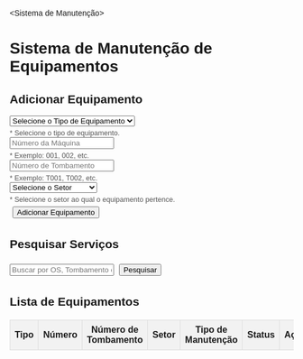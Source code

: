 <Sistema de Manutenção>
<html lang="pt-BR">
<head>
    <meta charset="UTF-8">
    <meta name="viewport" content="width=device-width, initial-scale=1.0">
    <title>Sistema de Manutenção de Equipamentos</title>
    <style>
        body {
            font-family: Arial, sans-serif;
            margin: 20px;
        }
        table {
            width: 100%;
            border-collapse: collapse;
            margin-top: 20px;
        }
        th, td {
            border: 1px solid #ddd;
            padding: 8px;
            text-align: center;
        }
        th {
            background-color: #f2f2f2;
        }
        .button {
            margin: 5px;
        }
        .guide {
            font-size: 0.9em;
            color: #555;
            margin-top: 5px;
        }
        .maintenance-details {
            display: none;
            margin-top: 10px;
        }
    </style>
</head>
<body>

<h1>Sistema de Manutenção de Equipamentos</h1>

<h2>Adicionar Equipamento</h2>
<select id="equipmentType">
    <option value="">Selecione o Tipo de Equipamento</option>
    <option value="TV">TV</option>
    <option value="Computador">Computador</option>
    <option value="Chromebook">Chromebook</option>
    <option value="Notgame">Notgame</option>
    <option value="Minipc">Minipc</option>
    <option value="Datashow">Datashow</option>
    <option value="Impressora">Impressora</option>
    <option value="Monitor">Monitor</option>
</select>
<div class="guide">* Selecione o tipo de equipamento.</div>
<input type="text" id="machineNumber" placeholder="Número da Máquina">
<div class="guide">* Exemplo: 001, 002, etc.</div>
<input type="text" id="tombNumber" placeholder="Número de Tombamento">
<div class="guide">* Exemplo: T001, T002, etc.</div>
<select id="sector">
    <option value="">Selecione o Setor</option>
    <option value="Coordenação">Coordenação</option>
    <option value="Direção">Direção</option>
    <option value="Secretaria">Secretaria</option>
    <option value="Sala dos Professores">Sala dos Professores</option>
    <option value="Sala do Financeiro">Sala do Financeiro</option>
    <option value="Recepção">Recepção</option>
    <option value="Biblioteca">Biblioteca</option>
    <option value="Sala de Inovação">Sala de Inovação</option>
    <option value="Sala (Maker)">Sala (Maker)</option>
    <option value="Sala 01">Sala 01</option>
    <option value="Sala 02">Sala 02</option>
    <option value="Sala 03">Sala 03</option>
    <option value="Sala 04">Sala 04</option>
    <option value="Sala 05">Sala 05</option>
    <option value="Sala 06">Sala 06</option>
    <option value="Sala 07">Sala 07</option>
    <option value="Sala 08">Sala 08</option>
    <option value="Sala 09">Sala 09</option>
    <option value="Sala 10">Sala 10</option>
    <option value="Sala 11">Sala 11</option>
    <option value="Sala 12">Sala 12</option>
    <option value="Auditório">Auditório</option>
    <option value="Salão Escola 01">Salão Escola 01</option>
    <option value="Salão Escola 02">Salão Escola 02</option>
    <option value="Sala Cozinha Didática">Sala Cozinha Didática</option>
    <option value="Sala de Vidro">Sala de Vidro</option>
    <option value="Sala do Administrativo">Sala do Administrativo</option>
</select>
<div class="guide">* Selecione o setor ao qual o equipamento pertence.</div>
<button class="button" onclick="addEquipment()">Adicionar Equipamento</button>

<h2>Pesquisar Serviços</h2>
<input type="text" id="searchInput" placeholder="Buscar por OS, Tombamento ou Máquina">
<button class="button" onclick="searchEquipment()">Pesquisar</button>

<h2>Lista de Equipamentos</h2>
<table id="equipmentTable">
    <thead>
        <tr>
            <th>Tipo</th>
            <th>Número</th>
            <th>Número de Tombamento</th>
            <th>Setor</th>
            <th>Tipo de Manutenção</th>
            <th>Status</th>
            <th>Ações</th>
        </tr>
    </thead>
    <tbody>
        <!-- Equipamentos serão adicionados aqui -->
    </tbody>
</table>

<script>
    let osCounter = 1;  // Contador para o número da OS

    function saveEquipmentList() {
        localStorage.setItem('equipmentList', JSON.stringify(equipmentList));
        localStorage.setItem('osCounter', osCounter);  // Salvar contador de OS
    }

    function loadEquipmentList() {
        const storedList = localStorage.getItem('equipmentList');
        if (storedList) {
            return JSON.parse(storedList);
        }
        return [];
    }

    const equipmentList = loadEquipmentList();  // Carrega do localStorage
    osCounter = parseInt(localStorage.getItem('osCounter')) || 1;  // Carrega contador de OS
    updateEquipmentTable();  // Atualiza a tabela com os dados carregados

    function addEquipment() {
        const type = document.getElementById('equipmentType').value;
        const number = document.getElementById('machineNumber').value;
        const tombNumber = document.getElementById('tombNumber').value;
        const sector = document.getElementById('sector').value;

        if (type && number && tombNumber && sector) {
            const equipment = {
                type,
                number,
                tombNumber,
                sector,
                maintenanceHistory: [],
                status: 'Ativo',
                osNumber: null  // Inicializa como nulo
            };

            equipmentList.push(equipment);
            saveEquipmentList();  // Salva no localStorage
            updateEquipmentTable();
            clearInputs();
        } else {
            alert('Por favor, preencha todos os campos.');
        }
    }

    function updateEquipmentTable(filteredList = equipmentList) {
        const tableBody = document.getElementById('equipmentTable').getElementsByTagName('tbody')[0];
        tableBody.innerHTML = '';

        filteredList.forEach((equipment, index) => {
            const row = tableBody.insertRow();
            row.insertCell(0).textContent = equipment.type;
            row.insertCell(1).textContent = equipment.number;
            row.insertCell(2).textContent = equipment.tombNumber;
            row.insertCell(3).textContent = equipment.sector;

            row.insertCell(4).innerHTML = `
                <select onchange="updateMaintenanceType(${index}, this.value)">
                    <option value="">Selecione</option>
                    <option value="Preventiva">Preventiva</option>
                    <option value="Corretiva">Corretiva</option>
                </select>
                <div id="maintenanceDetails${index}" class="maintenance-details">
                    <input type="date" id="date${index}" placeholder="Data">
                    <input type="time" id="time${index}" placeholder="Hora">
                    <textarea id="details${index}" placeholder="Descrição do que foi feito"></textarea>
                    <button class="button" onclick="generateReport(${index})">Gerar Relatório</button>
                </div>
            `;
            
            // Exibindo o status com o número da OS, se existir
            row.insertCell(5).textContent = equipment.status + (equipment.osNumber ? ` (OS: ${equipment.osNumber})` : '');

            row.insertCell(6).innerHTML = `
                <button onclick="printReport(${index})">Imprimir Relatório</button>
                <button onclick="removeEquipment(${index})">Remover</button>
                <button class="button" onclick="showFullReport(${index})">Gerar Relatório</button>
            `;
        });
    }

    function updateMaintenanceType(index, type) {
        equipmentList[index].maintenanceType = type;
        const detailsDiv = document.getElementById(`maintenanceDetails${index}`);
        detailsDiv.style.display = type === 'Preventiva' ? 'block' : 'none';
    }

    function generateReport(index) {
        const date = document.getElementById(`date${index}`).value;
        const time = document.getElementById(`time${index}`).value;
        const details = document.getElementById(`details${index}`).value;

        if (date && time && details) {
            const report = {
                osNumber: `OS-${osCounter++}`,  // Gerando número da OS automaticamente
                date,
                time,
                details,
                nextMaintenance: new Date(new Date(date).getTime() + 30 * 24 * 60 * 60 * 1000).toLocaleDateString()
            };

            equipmentList[index].maintenanceHistory.push(report);
            equipmentList[index].osNumber = report.osNumber;  // Atualiza o número da OS
            equipmentList[index].status = 'Ativo';  // Atualiza o status
            saveEquipmentList();  // Salva no localStorage
            updateEquipmentTable();  // Atualiza a tabela
            alert('Relatório de manutenção gerado e salvo com sucesso!');
        } else {
            alert('Por favor, preencha todos os campos de manutenção.');
        }
    }

    function showFullReport(index) {
        const history = equipmentList[index].maintenanceHistory;
        let reportContent = `Relatório de Manutenção para ${equipmentList[index].number}:\n`;
        reportContent += `Número de Tombamento: ${equipmentList[index].tombNumber}\n`;
        reportContent += `Responsável: Valdir Rodrigues\n`;
        reportContent += `Função: Monitor de TI\n`;
        reportContent += `Instituição: SENAC PAULISTA\n\n`;

        if (history.length === 0) {
            reportContent += 'Nenhum registro de manutenção encontrado.';
        } else {
            history.forEach((report) => {
                reportContent += `Relatório (OS: ${report.osNumber}):\n`;  // Incluindo o número da OS
                reportContent += `Data: ${report.date}\n`;
                reportContent += `Hora: ${report.time}\n`;
                reportContent += `Descrição: ${report.details}\n`;
                reportContent += `Próxima Manutenção: ${report.nextMaintenance}\n\n`;
            });
        }

        alert(reportContent);  // Mostrando o conteúdo do relatório em um alerta
    }

    function printReport(index) {
        const history = equipmentList[index].maintenanceHistory;
        let reportContent = `Relatório de Manutenção para ${equipmentList[index].number}:\n`;
        reportContent += `Número de Tombamento: ${equipmentList[index].tombNumber}\n`;
        reportContent += `Responsável: Valdir Rodrigues\n`;
        reportContent += `Função: Monitor de TI\n`;
        reportContent += `Instituição: SENAC PAULISTA\n\n`;

        if (history.length === 0) {
            reportContent += 'Nenhum registro de manutenção encontrado.';
        } else {
            history.forEach((report) => {
                reportContent += `Relatório (OS: ${report.osNumber}):\n`;  // Incluindo o número da OS
                reportContent += `Data: ${report.date}\n`;
                reportContent += `Hora: ${report.time}\n`;
                reportContent += `Descrição: ${report.details}\n`;
                reportContent += `Próxima Manutenção: ${report.nextMaintenance}\n\n`;
            });
        }

        const printWindow = window.open('', '', 'width=600,height=400');
        printWindow.document.write('<pre>' + reportContent + '</pre>');
        printWindow.document.close();
        printWindow.print();
    }

    function removeEquipment(index) {
        equipmentList.splice(index, 1);
        saveEquipmentList();  // Salva no localStorage
        updateEquipmentTable();
    }

    function clearInputs() {
        document.getElementById('equipmentType').value = '';
        document.getElementById('machineNumber').value = '';
        document.getElementById('tombNumber').value = '';
        document.getElementById('sector').value = '';
    }

    function searchEquipment() {
        const searchValue = document.getElementById('searchInput').value.toLowerCase();
        const filteredList = equipmentList.filter(equipment => 
            equipment.number.toLowerCase().includes(searchValue) || 
            equipment.tombNumber.toLowerCase().includes(searchValue) || 
            (equipment.osNumber && equipment.osNumber.toLowerCase().includes(searchValue))
        );
        updateEquipmentTable(filteredList);
    }
</script>

</body>
</html>
